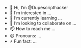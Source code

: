- 👋 Hi, I’m @Dupescripthacker
- 👀 I’m interested in ...
- 🌱 I’m currently learning ...
- 💞️ I’m looking to collaborate on ...
- 📫 How to reach me ...
- 😄 Pronouns: ...
- ⚡ Fun fact: ...

<!---
Dupescripthacker/Dupescripthacker is a ✨ special ✨ repository because its `README.md` (this file) appears on your GitHub profile.
You can click the Preview link to take a look at your changes.
--->
